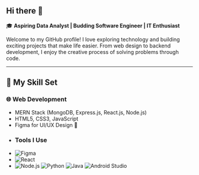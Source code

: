## Hi there 👋

<!--
**Aakif-byte/Aakif-byte** is a ✨ _special_ ✨ repository because its `README.md` (this file) appears on your GitHub profile.

Here are some ideas to get you started:

- 🔭 I’m currently working on ...
- 🌱 I’m currently learning ...
- 👯 I’m looking to collaborate on ...
- 🤔 I’m looking for help with ...
- 💬 Ask me about ...
- 📫 How to reach me: ...
- 😄 Pronouns: ...
- ⚡ Fun fact: ...


-->
🎓 **Aspiring Data Analyst | Budding Software Engineer | IT Enthusiast**  

Welcome to my GitHub profile! I love exploring technology and building exciting projects that make life easier. From web design to backend development, I enjoy the creative process of solving problems through code.  

---

## 🚀 My Skill Set  
### 🌐 **Web Development**  
- MERN Stack (MongoDB, Express.js, React.js, Node.js)  
- HTML5, CSS3, JavaScript  
- Figma for UI/UX Design 🎨
- ### Tools I Use
- ![Figma](https://img.shields.io/badge/Figma-%23F24E1E.svg?style=flat&logo=figma&logoColor=white)
- ![React](https://img.shields.io/badge/React-%2361DAFB.svg?style=flat&logo=react&logoColor=black)
- ![Node.js](https://img.shields.io/badge/Node.js-%23339933.svg?style=flat&logo=nodedotjs&logoColor=white)
![Python](https://img.shields.io/badge/Python-3776AB?style=for-the-badge&logo=python&logoColor=white)
![Java](https://img.shields.io/badge/Java-ED8B00?style=for-the-badge&logo=java&logoColor=white)
![Android Studio](https://img.shields.io/badge/Android%20Studio-3DDC84?style=for-the-badge&logo=android-studio&logoColor=white)
